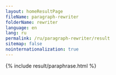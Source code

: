 ```yaml
---
layout: homeResultPage
fileName: paragraph-rewriter
folderName: rewriter
language: en
lang: ru
permalink: /ru/paragraph-rewriter/result
sitemap: false
nointernationalization: true
---
```

{% include result/paraphrase.html %}

<script src="/js/result/paraprashing.js" data-foldername="{{page.folderName}}" data-lang="{{page.lang}}"></script>
